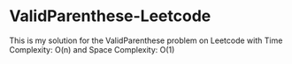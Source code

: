 # ValidParenthese-Leetcode
This is my solution for the ValidParenthese problem on Leetcode with
Time Complexity: O(n) and
Space Complexity: O(1)
